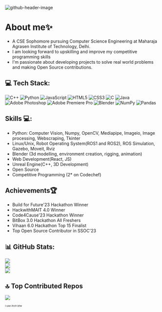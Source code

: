 
![github-header-image](https://github.com/Inferno2211/Inferno2211/assets/87509158/c5a04f83-63fc-41a6-acf4-fd97141ee874)

# About me✨
- A CSE Sophomore pursuing Computer Science Engineering at Maharaja Agrasen Institute of Technology, Delhi.
- I am looking forward to upskilling and improve my competitive programming skills
- I'm passionate about developing projects to solve real world problems and making Open Source contributions.

## 💻 Tech Stack:
![C++](https://img.shields.io/badge/c++-%2300599C.svg?style=flat&logo=c%2B%2B&logoColor=white) ![Python](https://img.shields.io/badge/python-3670A0?style=flat&logo=python&logoColor=ffdd54) ![JavaScript](https://img.shields.io/badge/javascript-%23323330.svg?style=flat&logo=javascript&logoColor=%23F7DF1E) ![HTML5](https://img.shields.io/badge/html5-%23E34F26.svg?style=flat&logo=html5&logoColor=white) ![CSS3](https://img.shields.io/badge/css3-%231572B6.svg?style=flat&logo=css3&logoColor=white) ![C](https://img.shields.io/badge/c-%2300599C.svg?style=flat&logo=c&logoColor=white) ![Java](https://img.shields.io/badge/java-%23ED8B00.svg?style=flat&logo=openjdk&logoColor=white) ![Adobe Photoshop](https://img.shields.io/badge/adobe%20photoshop-%2331A8FF.svg?style=flat&logo=adobe%20photoshop&logoColor=white) ![Adobe Premiere Pro](https://img.shields.io/badge/Adobe%20Premiere%20Pro-9999FF.svg?style=flat&logo=Adobe%20Premiere%20Pro&logoColor=white) ![Blender](https://img.shields.io/badge/blender-%23F5792A.svg?style=flat&logo=blender&logoColor=white) ![NumPy](https://img.shields.io/badge/numpy-%23013243.svg?style=flat&logo=numpy&logoColor=white) ![Pandas](https://img.shields.io/badge/pandas-%23150458.svg?style=flat&logo=pandas&logoColor=white)

## Skills 💻:
- Python: Computer Vision, Numpy, OpenCV, Mediapipe, Imageio, Image processing, Webscraping, Tkinter
- Linux/Unix, Robot Operating System(ROS1 and ROS2), ROS Simulation, Gazebo, Moveit, Rviz
- Blender (3d modelling, environment creation, rigging, animation)
- Web Development(React, JS)
- Unreal Engine(C++, 3D Development)
- Open Source
- Competitive Programming (2* on Codechef)

## Achievements🏆
- Build for Future'23 Hackathon Winner
- HackwithMAIT 4.0 Winner
- Code4Cause'23 Hackathon Winner
- BitBox 3.0 Hackathon All Freshers
- Vihaan 6.0 Hackathon Top 15 Finalist
- Top Open Source Contributor in SSOC'23
  
## 📊 GitHub Stats:
![](https://github-readme-stats.vercel.app/api?username=Inferno2211&theme=radical&hide_border=false&include_all_commits=true&count_private=true)<br/>
![](https://github-readme-streak-stats.herokuapp.com/?user=Inferno2211&theme=radical&hide_border=false)<br/>
![](https://github-readme-stats.vercel.app/api/top-langs/?username=Inferno2211&theme=radical&hide_border=false&include_all_commits=true&count_private=true&layout=compact)

## 🔝 Top Contributed Repos
![](https://github-contributor-stats.vercel.app/api?username=Inferno2211&limit=4&theme=dark&combine_all_yearly_contributions=true)

<sup><sup><sup> I use Arch btw </sup></sup></sup>
